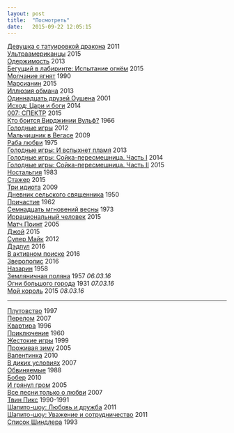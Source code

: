 ```yaml
---
layout: post
title:  "Посмотреть"
date:   2015-09-22 12:05:15
---
```


[Девушка с татуировкой дракона](http://www.kinopoisk.ru/film/491724/) 2011<br>
[Ультраамериканцы](http://www.kinopoisk.ru/film/807399/) 2015<br>
[Одержимость](http://www.kinopoisk.ru/film/725190/) 2013<br>
[Бегущий в лабиринте: Испытание огнём](http://www.kinopoisk.ru/film/842673/) 2015<br>
[Молчание ягнят](http://www.kinopoisk.ru/film/345/) 1990<br>
[Марсианин](http://www.kinopoisk.ru/film/841700/) 2015<br>
[Иллюзия обмана](http://www.kinopoisk.ru/film/522892/) 2013<br>
[Одиннадцать друзей Оушена](http://www.kinopoisk.ru/film/770/) 2001<br>
[Исход: Цари и боги](http://www.kinopoisk.ru/film/484611/) 2014<br>
[007: СПЕКТР](http://www.kinopoisk.ru/film/678552/) 2015<br>
[Кто боится Вирджинии Вульф?](http://www.kinopoisk.ru/film/490/) 1966<br>
[Голодные игры](http://www.kinopoisk.ru/film/468581/) 2012<br>
[Мальчишник в Вегасе](http://www.kinopoisk.ru/film/426004/) 2009<br>
[Раба любви](http://www.kinopoisk.ru/film/42030/) 1975<br>
[Голодные игры: И вспыхнет пламя](http://www.kinopoisk.ru/film/602373/) 2013<br>
[Голодные игры: Сойка-пересмешница. Часть I](http://www.kinopoisk.ru/film/661911/) 2014<br>
[Голодные игры: Сойка-пересмешница. Часть II](http://www.kinopoisk.ru/film/663715/) 2015<br>
[Ностальгия](http://www.kinopoisk.ru/film/46464/) 1983<br>
[Стажер](http://www.kinopoisk.ru/film/677893/) 2015<br>
[Три идиота](http://www.kinopoisk.ru/film/423210/) 2009<br>
[Дневник сельского священника](http://www.kinopoisk.ru/film/94546/) 1950<br>
[Причастие](http://www.kinopoisk.ru/film/15183/) 1962<br>
[Семнадцать мгновений весны](http://www.kinopoisk.ru/film/89540/) 1973<br>
[Иррациональный человек](http://www.kinopoisk.ru/film/840992/) 2015<br>
[Матч Поинт](http://www.kinopoisk.ru/film/81530/) 2005<br>
[Джой](http://www.kinopoisk.ru/film/713051/) 2015<br>
[Супер Майк](http://www.kinopoisk.ru/film/586488/) 2012<br>
[Дэдпул](http://www.kinopoisk.ru/film/462360/) 2016<br>
[В активном поиске](http://www.kinopoisk.ru/film/462538/) 2016<br>
[Зверополис](http://www.kinopoisk.ru/film/775276/) 2016<br>
[Назарин](http://www.kinopoisk.ru/film/59136/) 1958<br>
[Земляничная поляна](http://www.kinopoisk.ru/film/508/) 1957 <i>06.03.16</i><br>
[Огни большого города](http://www.kinopoisk.ru/film/414/) 1931 <i>07.03.16</i><br>
[Мой король](http://www.kinopoisk.ru/film/821508/) 2015 <i>08.03.16</i><br>

***

[Плутовство](http://www.kinopoisk.ru/film/2989/) 1997<br>
[Перелом](http://www.kinopoisk.ru/film/220617/) 2007<br>
[Квартира](http://www.kinopoisk.ru/film/3720/) 1996<br>
[Приключение](http://www.kinopoisk.ru/film/63930/) 1960<br>
[Жестокие игры](http://www.kinopoisk.ru/film/12192/) 1999<br>
[Проживая зиму](http://www.kinopoisk.ru/film/53951/) 2005<br>
[Валентинка](http://www.kinopoisk.ru/film/404459/) 2010<br>
[В диких условиях](http://www.kinopoisk.ru/film/252626/) 2007<br>
[Обвиняемые](http://www.kinopoisk.ru/film/9842/) 1988<br>
[Бобер](http://www.kinopoisk.ru/film/474521/) 2010<br>
[И грянул гром](http://www.kinopoisk.ru/film/4473/) 2005<br>
[Все песни только о любви](http://www.kinopoisk.ru/film/281144/) 2007<br>
[Твин Пикс](http://www.kinopoisk.ru/film/84358/) 1990-1991<br>
[Шапито-шоу: Любовь и дружба](http://www.kinopoisk.ru/film/468201/) 2011<br>
[Шапито-шоу: Уважение и сотрудничество](http://www.kinopoisk.ru/film/660895/) 2011<br>
[Список Шиндлера](http://www.kinopoisk.ru/film/329/) 1993


